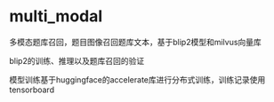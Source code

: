# multi_modal
多模态题库召回，题目图像召回题库文本，基于blip2模型和milvus向量库

blip2的训练、推理以及题库召回的验证

模型训练基于huggingface的accelerate库进行分布式训练，训练记录使用tensorboard
